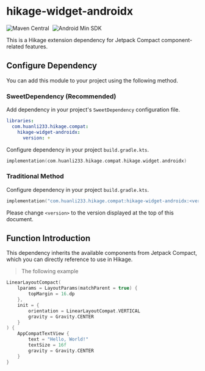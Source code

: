 # hikage-widget-androidx

![Maven Central](https://img.shields.io/maven-central/v/com.huanli233.hikage.compat/hikage-widget-androidx?logo=apachemaven&logoColor=orange)
<span style="margin-left: 5px"/>
![Android Min SDK](https://img.shields.io/badge/Min%20SDK-/14-orange?logo=android)

This is a Hikage extension dependency for Jetpack Compact component-related features.

## Configure Dependency

You can add this module to your project using the following method.

### SweetDependency (Recommended)

Add dependency in your project's `SweetDependency` configuration file.

```yaml
libraries:
  com.huanli233.hikage.compat:
    hikage-widget-androidx:
      version: +
```

Configure dependency in your project `build.gradle.kts`.

```kotlin
implementation(com.huanli233.hikage.compat.hikage.widget.androidx)
```

### Traditional Method

Configure dependency in your project `build.gradle.kts`.

```kotlin
implementation("com.huanli233.hikage.compat:hikage-widget-androidx:<version>")
```

Please change `<version>` to the version displayed at the top of this document.

## Function Introduction

This dependency inherits the available components from Jetpack Compact, which you can directly reference to use in Hikage.

> The following example

```kotlin
LinearLayoutCompact(
    lparams = LayoutParams(matchParent = true) {
        topMargin = 16.dp
    },
    init = {
        orientation = LinearLayoutCompat.VERTICAL
        gravity = Gravity.CENTER
    }
) {
    AppCompatTextView {
        text = "Hello, World!"
        textSize = 16f
        gravity = Gravity.CENTER
    }
}
```